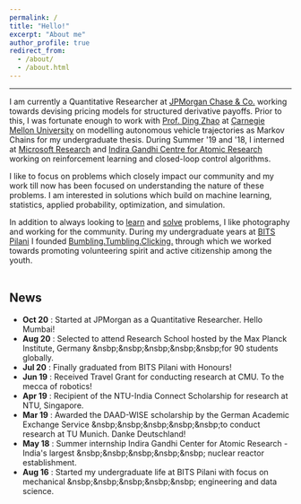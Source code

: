 ```yaml
---
permalink: /
title: "Hello!"
excerpt: "About me"
author_profile: true
redirect_from: 
  - /about/
  - /about.html
---
```




------

I am currently a Quantitative Researcher at [JPMorgan Chase & Co.](https://www.jpmorgan.com/solutions/cib/markets/global-equities) working towards devising pricing models for structured derivative payoffs. Prior to this, I was fortunate enough to work with [Prof. Ding Zhao](http://www.andrew.cmu.edu/user/dingzhao/) at [Carnegie Mellon University](http://www.andrew.cmu.edu/user/dingzhao/) on modelling autonomous vehicle trajectories as Markov Chains for my undergraduate thesis. During Summer '19 and '18, I interned at [Microsoft Research](https://www.microsoft.com/en-us/research/lab/microsoft-research-india/) and [Indira Gandhi Centre for Atomic Research](http://www.igcar.gov.in/) working on reinforcement learning and closed-loop control algorithms.

I like to focus on problems which closely impact our community and my work till now has been focused on understanding the nature of these problems. I am interested in solutions which build on machine learning, statistics, applied probability, optimization, and simulation. 

In addition to always looking to [learn](https://www.feynmanlectures.caltech.edu/) and [solve](/projects) problems, I like photography and working for the community. During my undergraduate years at [BITS Pilani](https://www.bits-pilani.ac.in/) I founded [Bumbling.Tumbling.Clicking.](https://www.bumblingtumblingclicking.in/) through which we worked towards promoting volunteering spirit and active citizenship among the youth.  
<br/>

## News   

* **Oct 20** : Started at JPMorgan as a Quantitative Researcher. Hello Mumbai!
* **Aug 20** : Selected to attend Research School hosted by the Max Planck Institute, Germany &nsbp;&nsbp;&nsbp;&nsbp;&nsbp;for 90 students globally. 
* **Jul 20** : Finally graduated from BITS Pilani with Honours! 
* **Jun 19** : Received Travel Grant for conducting research at CMU. To the mecca of robotics!
* **Apr 19** : Recipient of the NTU-India Connect Scholarship for research at NTU, Singapore.
* **Mar 19** : Awarded the DAAD-WISE scholarship by the German Academic Exchange Service &nsbp;&nsbp;&nsbp;&nsbp;&nsbp;to conduct research at TU Munich. Danke Deutschland!
* **May 18** : Summer internship Indira Gandhi Center for Atomic Research - India's largest &nsbp;&nsbp;&nsbp;&nsbp;&nsbp; nuclear reactor establishment.
* **Aug 16** : Started my undergraduate life at BITS Pilani with focus on mechanical &nsbp;&nsbp;&nsbp;&nsbp;&nsbp; engineering and data science.